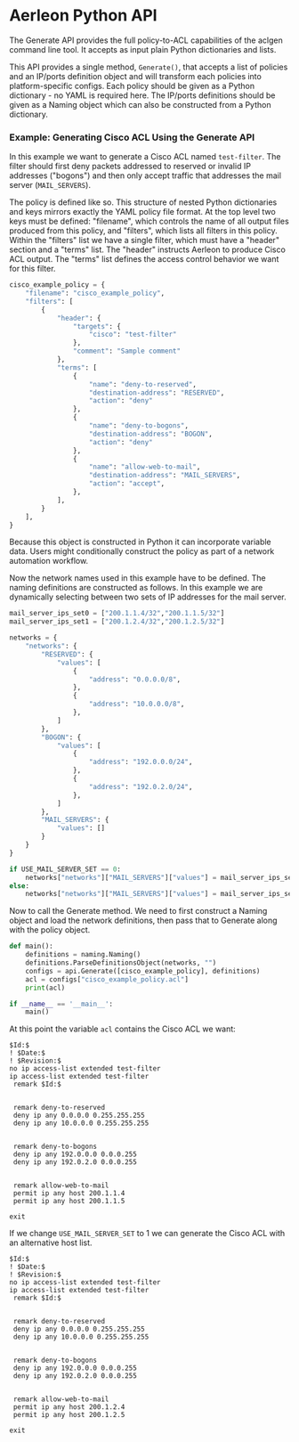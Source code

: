 # Aerleon Python API

The Generate API provides the full policy-to-ACL capabilities of the aclgen command line tool. It accepts as input plain Python dictionaries and lists.

This API provides a single method, `Generate()`, that accepts a list of policies and an IP/ports definition object and will transform each policies into platform-specific configs. Each policy should be given as a Python dictionary - no YAML is required here. The IP/ports definitions should be given as a Naming object which can also be constructed from a Python dictionary.

### Example: Generating Cisco ACL Using the Generate API

In this example we want to generate a Cisco ACL named `test-filter`. The filter should first deny packets addressed to reserved or invalid IP addresses ("bogons") and then only accept traffic that addresses the mail server (`MAIL_SERVERS`).

The policy is defined like so. This structure of nested Python dictionaries and keys mirrors exactly the YAML policy file format. At the top level two keys must be defined: "filename", which controls the name of all output files produced from this policy, and "filters", which lists all filters in this policy. Within the "filters" list we have a single filter, which must have a "header" section and a "terms" list. The "header" instructs Aerleon to produce Cisco ACL output. The "terms" list defines the access control behavior we want for this filter.

```python
cisco_example_policy = {
    "filename": "cisco_example_policy",
    "filters": [
        {
            "header": {
                "targets": {
                    "cisco": "test-filter"
                },
                "comment": "Sample comment"
            },
            "terms": [
                {
                    "name": "deny-to-reserved",
                    "destination-address": "RESERVED",
                    "action": "deny"
                },
                {
                    "name": "deny-to-bogons",
                    "destination-address": "BOGON",
                    "action": "deny"
                },
                {
                    "name": "allow-web-to-mail",
                    "destination-address": "MAIL_SERVERS",
                    "action": "accept",
                },
            ],
        }
    ],
}
```

Because this object is constructed in Python it can incorporate variable data. Users might conditionally construct the policy as part of a network automation workflow.

Now the network names used in this example have to be defined. The naming definitions are constructed as follows. In this example we are dynamically selecting between two sets of IP addresses for the mail server.

```python
mail_server_ips_set0 = ["200.1.1.4/32","200.1.1.5/32"]
mail_server_ips_set1 = ["200.1.2.4/32","200.1.2.5/32"]

networks = {
    "networks": {
        "RESERVED": {
            "values": [
                {
                    "address": "0.0.0.0/8",
                },
                {
                    "address": "10.0.0.0/8",
                },
            ]
        },
        "BOGON": {
            "values": [
                {
                    "address": "192.0.0.0/24",
                },
                {
                    "address": "192.0.2.0/24",
                },
            ]
        },
        "MAIL_SERVERS": {
            "values": []
        }
    }
}

if USE_MAIL_SERVER_SET == 0:
    networks["networks"]["MAIL_SERVERS"]["values"] = mail_server_ips_set0
else:
    networks["networks"]["MAIL_SERVERS"]["values"] = mail_server_ips_set1
```

Now to call the Generate method. We need to first construct a Naming object and load the network definitions, then pass that to Generate along with the policy object.

```python
def main():
    definitions = naming.Naming()
    definitions.ParseDefinitionsObject(networks, "")
    configs = api.Generate([cisco_example_policy], definitions)
    acl = configs["cisco_example_policy.acl"]
    print(acl)

if __name__ == '__main__':
    main()
```

At this point the variable `acl` contains the Cisco ACL we want:
```
$Id:$
! $Date:$
! $Revision:$
no ip access-list extended test-filter
ip access-list extended test-filter
 remark $Id:$


 remark deny-to-reserved
 deny ip any 0.0.0.0 0.255.255.255
 deny ip any 10.0.0.0 0.255.255.255


 remark deny-to-bogons
 deny ip any 192.0.0.0 0.0.0.255
 deny ip any 192.0.2.0 0.0.0.255


 remark allow-web-to-mail
 permit ip any host 200.1.1.4
 permit ip any host 200.1.1.5

exit
```

If we change `USE_MAIL_SERVER_SET` to 1 we can generate the Cisco ACL with an alternative host list.

```
$Id:$
! $Date:$
! $Revision:$
no ip access-list extended test-filter
ip access-list extended test-filter
 remark $Id:$


 remark deny-to-reserved
 deny ip any 0.0.0.0 0.255.255.255
 deny ip any 10.0.0.0 0.255.255.255


 remark deny-to-bogons
 deny ip any 192.0.0.0 0.0.0.255
 deny ip any 192.0.2.0 0.0.0.255


 remark allow-web-to-mail
 permit ip any host 200.1.2.4
 permit ip any host 200.1.2.5

exit
```
